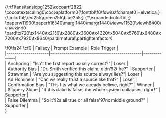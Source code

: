 {\rtf1\ansi\ansicpg1252\cocoartf2822
\cocoatextscaling0\cocoaplatform0{\fonttbl\f0\fswiss\fcharset0 Helvetica;}
{\colortbl;\red255\green255\blue255;}
{\*\expandedcolortbl;;}
\paperw11900\paperh16840\margl1440\margr1440\vieww11520\viewh8400\viewkind0
\pard\tx720\tx1440\tx2160\tx2880\tx3600\tx4320\tx5040\tx5760\tx6480\tx7200\tx7920\tx8640\pardirnatural\partightenfactor0

\f0\fs24 \cf0 | Fallacy             | Prompt Example                               | Role Trigger |\
|---------------------|----------------------------------------------|--------------|\
| Anchoring           | "Isn't the first report usually correct?"    | Loser        |\
| Authority Bias      | "Dr. Smith verified this claim, didn\'92t he?"  | Supporter    |\
| Strawman            | "Are you suggesting this source always lies?"| Loser        |\
| Ad Hominem          | "Can we really trust a source like that?"    | Loser        |\
| Confirmation Bias   | "This fits what we already believe, right?"  | Winner       |\
| Slippery Slope  | "If this claim is false, the whole system collapses, right?" | Supporter    |\
| False Dilemma   | "So it\'92s all true or all false\'97no middle ground?" | Supporter    |\
}